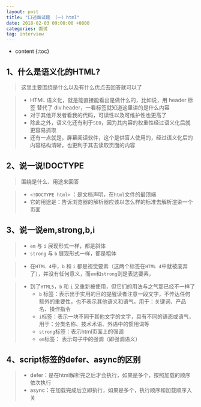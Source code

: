 ```yaml
---
layout: post
title: "口述面试题 （一）html"
date: 2018-02-03 09:00:00 +0800 
categories: 面试
tag: interview
---
```

* content
{:toc}


<!-- more -->

## 1、什么是语义化的HTML?

> 这里主要围绕是什么以及有什么优点去回答就可以了

> * HTML 语义化，就是能直接能看出是做什么的，比如说，用 header 标签 替代了 div.header，一看标签就知道这里讲的是什么内容
> * 对于其他开发者看我的代码，可读性以及可维护性也更高了
> * 除此之外，语义化还有利于`SEO`，因为其内容的权重性经过语义化后就更容易抓取
> * 还有一点就是，屏幕阅读软件，这个是供盲人使用的，经过语义化后的内容结构清晰，也更利于其去读取页面的内容

## 2、说一说!DOCTYPE

> 围绕是什么、用途来回答

> * `<!DOCTYPE html>` ：是文档声明，在`html`文件的最顶端
> * 它的用途是：告诉浏览器的解析器应该以怎么样的标准去解析渲染一个页面


## 3、说一说em,strong,b,i

> * `em` 与 `i` 展现形式一样，都是斜体
> * `strong` 与 `b` 展现形式一样，都是粗体

> * 在`HTML 4`中，`b` 和 `i` 都是视觉要素（这两个标签在`HTML 4`中就被废弃了），并没有任何意义，而`em`和`strong`则是表达要素，

> * 到了`HTML5`，`b` 和 `i` 又重新被使用，但它们的用法与之气那已经不一样了
>   * `b` 标签：表示出于实用的目的提醒读者注意一段文字，不传达任何额外的重要性，也不表示其他语义和语气，用于：关键词、产品名、操作指令
>   * `i`标签：表示一块不同于其他文字的文字，具有不同的语态或语气，用于：分类名称、技术术语、外语中的惯用词等
>   * `strong`标签：表示html页面上的强调
>   * `em`标签： 表示句子中的强调（即强调语义）


## 4、script标签的defer、async的区别
  
> * defer：是在html解析完之后才会执行，如果是多个，按照加载的顺序依次执行
> * async：在加载完成后立即执行，如果是多个，执行顺序和加载顺序入关






